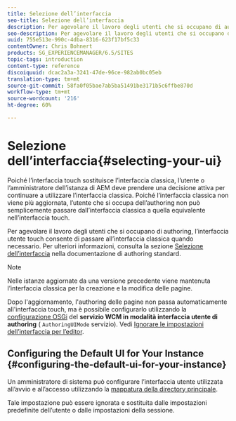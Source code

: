```yaml
---
title: Selezione dell’interfaccia
seo-title: Selezione dell’interfaccia
description: Per agevolare il lavoro degli utenti che si occupano di authoring, l’interfaccia utente touch consente di passare all’interfaccia classica quando necessario.
seo-description: Per agevolare il lavoro degli utenti che si occupano di authoring, l’interfaccia utente touch consente di passare all’interfaccia classica quando necessario.
uuid: 755e513e-990c-4dba-8316-623f17bf5c33
contentOwner: Chris Bohnert
products: SG_EXPERIENCEMANAGER/6.5/SITES
topic-tags: introduction
content-type: reference
discoiquuid: dcac2a3a-3241-47de-96ce-982ab0bc05eb
translation-type: tm+mt
source-git-commit: 58fa0f05bae7ab5ba51491be3171b5c6ffbe870d
workflow-type: tm+mt
source-wordcount: '216'
ht-degree: 60%

---
```



# Selezione dell’interfaccia{#selecting-your-ui}

Poiché l’interfaccia touch sostituisce l’interfaccia classica, l’utente o l’amministratore dell’istanza di AEM deve prendere una decisione attiva per continuare a utilizzare l’interfaccia classica. Poiché l’interfaccia classica non viene più aggiornata, l’utente che si occupa dell’authoring non può semplicemente passare dall’interfaccia classica a quella equivalente nell’interfaccia touch.

Per agevolare il lavoro degli utenti che si occupano di authoring, l’interfaccia utente touch consente di passare all’interfaccia classica quando necessario. Per ulteriori informazioni, consulta la sezione [Selezione dell’interfaccia](/help/sites-authoring/select-ui.md) nella documentazione di authoring standard.

>[!NOTE]
>
>Nelle istanze aggiornate da una versione precedente viene mantenuta l’interfaccia classica per la creazione e la modifica delle pagine.
>
>Dopo l&#39;aggiornamento, l&#39;authoring delle pagine non passa automaticamente all&#39;interfaccia touch, ma è possibile configurarlo utilizzando la [configurazione OSGi](/help/sites-deploying/configuring-osgi.md) del **servizio WCM in modalità interfaccia utente di authoring** ( `AuthoringUIMode` servizio). Vedi [Ignorare le impostazioni dell’interfaccia per l’editor](#uioverridesfortheeditor).

## Configuring the Default UI for Your Instance {#configuring-the-default-ui-for-your-instance}

Un amministratore di sistema può configurare l’interfaccia utente utilizzata all’avvio e all’accesso utilizzando la [mappatura della directory principale](/help/sites-deploying/osgi-configuration-settings.md#daycqrootmapping).

Tale impostazione può essere ignorata e sostituita dalle impostazioni predefinite dell’utente o dalle impostazioni della sessione.
